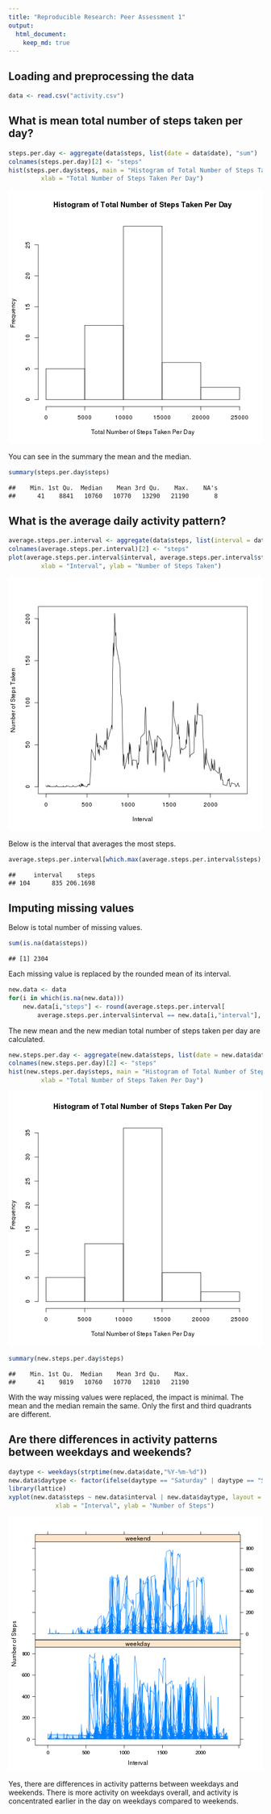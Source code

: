 ```yaml
---
title: "Reproducible Research: Peer Assessment 1"
output: 
  html_document:
    keep_md: true
---
```



## Loading and preprocessing the data

```r
data <- read.csv("activity.csv")
```



## What is mean total number of steps taken per day?

```r
steps.per.day <- aggregate(data$steps, list(date = data$date), "sum")
colnames(steps.per.day)[2] <- "steps"
hist(steps.per.day$steps, main = "Histogram of Total Number of Steps Taken Per Day",
		 xlab = "Total Number of Steps Taken Per Day")
```

![plot of chunk unnamed-chunk-2](figure/unnamed-chunk-2-1.png) 

You can see in the summary the mean and the median.

```r
summary(steps.per.day$steps)
```

```
##    Min. 1st Qu.  Median    Mean 3rd Qu.    Max.    NA's 
##      41    8841   10760   10770   13290   21190       8
```



## What is the average daily activity pattern?

```r
average.steps.per.interval <- aggregate(data$steps, list(interval = data$interval), "mean", na.rm = TRUE)
colnames(average.steps.per.interval)[2] <- "steps"
plot(average.steps.per.interval$interval, average.steps.per.interval$steps, type = "l",
		 xlab = "Interval", ylab = "Number of Steps Taken")
```

![plot of chunk unnamed-chunk-4](figure/unnamed-chunk-4-1.png) 

Below is the interval that averages the most steps.

```r
average.steps.per.interval[which.max(average.steps.per.interval$steps), ]
```

```
##     interval    steps
## 104      835 206.1698
```



## Imputing missing values
Below is total number of missing values.

```r
sum(is.na(data$steps))
```

```
## [1] 2304
```
Each missing value is replaced by the rounded mean of its interval.

```r
new.data <- data
for(i in which(is.na(new.data)))
	new.data[i,"steps"] <- round(average.steps.per.interval[
		average.steps.per.interval$interval == new.data[i,"interval"], "steps"])
```
The new mean and the new median total number of steps taken per day are calculated.

```r
new.steps.per.day <- aggregate(new.data$steps, list(date = new.data$date), "sum")
colnames(new.steps.per.day)[2] <- "steps"
hist(new.steps.per.day$steps, main = "Histogram of Total Number of Steps Taken Per Day",
		 xlab = "Total Number of Steps Taken Per Day")
```

![plot of chunk unnamed-chunk-8](figure/unnamed-chunk-8-1.png) 

```r
summary(new.steps.per.day$steps)
```

```
##    Min. 1st Qu.  Median    Mean 3rd Qu.    Max. 
##      41    9819   10760   10770   12810   21190
```
With the way missing values were replaced, the impact is minimal. The mean and the median remain the same. Only the first and third quadrants are different.



## Are there differences in activity patterns between weekdays and weekends?

```r
daytype <- weekdays(strptime(new.data$date,"%Y-%m-%d"))
new.data$daytype <- factor(ifelse(daytype == "Saturday" | daytype == "Sunday", "weekend", "weekday"))
library(lattice)
xyplot(new.data$steps ~ new.data$interval | new.data$daytype, layout = c(1,2), type = "l",
			 xlab = "Interval", ylab = "Number of Steps")
```

![plot of chunk unnamed-chunk-9](figure/unnamed-chunk-9-1.png) 

Yes, there are differences in activity patterns between weekdays and weekends. There is more activity on weekdays overall, and activity is concentrated earlier in the day on weekdays compared to weekends.

